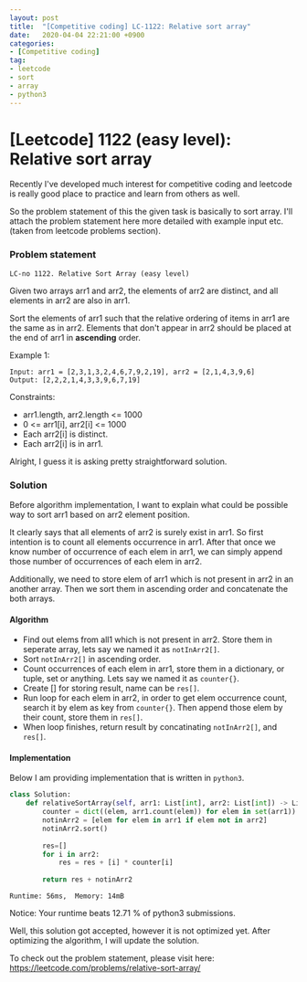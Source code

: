 ```yaml
---
layout: post
title:  "[Competitive coding] LC-1122: Relative sort array"
date:   2020-04-04 22:21:00 +0900
categories: 
- [Competitive coding]
tag:
- leetcode
- sort
- array
- python3
---
```


# [Leetcode] 1122 (easy level): Relative sort array

Recently I've developed much interest for competitive coding and leetcode is really good place to practice and learn from others as well.

So the problem statement of this the given task is basically to sort array.
I'll attach the problem statement here more detailed with example input etc. (taken from leetcode problems section).

### Problem statement

`LC-no 1122. Relative Sort Array (easy level)`

Given two arrays arr1 and arr2, the elements of arr2 are distinct, and all elements in arr2 are also in arr1.

Sort the elements of arr1 such that the relative ordering of items in arr1 are the same as in arr2.  Elements that don't appear in arr2 should be placed at the end of arr1 in **ascending** order.

Example 1:
```
Input: arr1 = [2,3,1,3,2,4,6,7,9,2,19], arr2 = [2,1,4,3,9,6]
Output: [2,2,2,1,4,3,3,9,6,7,19]
```
Constraints:
 - arr1.length, arr2.length <= 1000
 - 0 <= arr1[i], arr2[i] <= 1000
 - Each arr2[i] is distinct.
 - Each arr2[i] is in arr1.

Alright, I guess it is asking pretty straightforward solution.

### Solution

Before algorithm implementation, I want to explain what could be possible way to sort arr1 based on arr2 element position.

It clearly says that all elements of arr2 is surely exist in arr1. So first intention is to count all elements occurrence in arr1. After that once we know number of occurrence of each elem in arr1, we can simply append those number of occurrences of each elem in arr2. 

Additionally, we need to store elem of arr1 which is not present in arr2 in an another array. Then we sort them in ascending order and concatenate the both arrays.

#### Algorithm
 - Find out elems from all1 which is not present in arr2. Store them in seperate array, lets say we named it as `notInArr2[]`.
 - Sort `notInArr2[]` in ascending order.
 - Count occurrences of each elem in arr1, store them in a dictionary, or tuple, set or anything. Lets say we named it as `counter{}`.
 - Create [] for storing result, name can be `res[]`.
 - Run loop for each elem in arr2, in order to get elem occurrence count, search it by elem as key from `counter{}`. Then append those elem by their count, store them in `res[]`.
 - When loop finishes, return result by concatinating `notInArr2[]`, and `res[]`.
#### Implementation 

Below I am providing implementation that is written in `python3`.

```py
class Solution:
    def relativeSortArray(self, arr1: List[int], arr2: List[int]) -> List[int]:
        counter = dict((elem, arr1.count(elem)) for elem in set(arr1))
        notinArr2 = [elem for elem in arr1 if elem not in arr2]
        notinArr2.sort()
        
        res=[]
        for i in arr2:
            res = res + [i] * counter[i]
        
        return res + notinArr2
```
`
Runtime: 56ms, 
Memory: 14mB
`

Notice:
Your runtime beats 12.71 % of python3 submissions.

Well, this solution got accepted, however it is not optimized yet. After optimizing the algorithm, I will update the solution.

To check out the problem statement, please visit here:
<https://leetcode.com/problems/relative-sort-array/>
